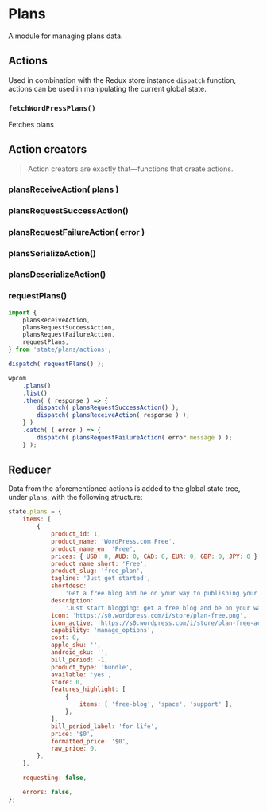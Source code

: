 # Plans

A module for managing plans data.

## Actions

Used in combination with the Redux store instance `dispatch` function, actions can be used in manipulating the current global state.

### `fetchWordPressPlans()`

Fetches plans

## Action creators

> Action creators are exactly that—functions that create actions.

### plansReceiveAction( plans )

### plansRequestSuccessAction()

### plansRequestFailureAction( error )

### plansSerializeAction()

### plansDeserializeAction()

### requestPlans()

```js
import {
	plansReceiveAction,
	plansRequestSuccessAction,
	plansRequestFailureAction,
	requestPlans,
} from 'state/plans/actions';

dispatch( requestPlans() );

wpcom
	.plans()
	.list()
	.then( ( response ) => {
		dispatch( plansRequestSuccessAction() );
		dispatch( plansReceiveAction( response ) );
	} )
	.catch( ( error ) => {
		dispatch( plansRequestFailureAction( error.message ) );
	} );
```

## Reducer

Data from the aforementioned actions is added to the global state tree, under `plans`, with the following structure:

```js
state.plans = {
	items: [
		{
			product_id: 1,
			product_name: 'WordPress.com Free',
			product_name_en: 'Free',
			prices: { USD: 0, AUD: 0, CAD: 0, EUR: 0, GBP: 0, JPY: 0 },
			product_name_short: 'Free',
			product_slug: 'free_plan',
			tagline: 'Just get started',
			shortdesc:
				'Get a free blog and be on your way to publishing your first post in less than five minutes.',
			description:
				'Just start blogging: get a free blog and be on your way to publishing your first post in less than five minutes.',
			icon: 'https://s0.wordpress.com/i/store/plan-free.png',
			icon_active: 'https://s0.wordpress.com/i/store/plan-free-active.png',
			capability: 'manage_options',
			cost: 0,
			apple_sku: '',
			android_sku: '',
			bill_period: -1,
			product_type: 'bundle',
			available: 'yes',
			store: 0,
			features_highlight: [
				{
					items: [ 'free-blog', 'space', 'support' ],
				},
			],
			bill_period_label: 'for life',
			price: '$0',
			formatted_price: '$0',
			raw_price: 0,
		},
	],

	requesting: false,

	errors: false,
};
```
